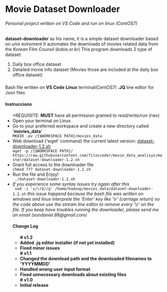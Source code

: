 # Movie Dataset Downloader
<h6>Personal project written on VS Code and run on linux (CentOS7)</h6>

<h2><dataset-downloader></h2>
  <p><b>dataset-downloader</b> as his name, it is a simple dataset downloader based on unix eviroment
  It automates the downloads of movies related data from the <i>Korean Film Counsil</i> (kobis.or.kr)
  This program downloads 2 type of dataset:
  <ol><li> Daily box office dataset </li>
    <li> Detailed movie info dataset (Movies those are included at the daily box office dataset) </li>
  </ol></p>
 
 <h3><Dev enviroment></h3>
  Bash file written on <b>VS Code</b>
  <b>Linux</b> terminal(CentOS7)
  <b>.JQ</b> line editor for Json files

<h4>Instruccions</h4>
<ul>
  *REQUISITE: <b>MUST</b> have all permission granted to <i>read/write/run</i> (rwx)
  <li> Open your terminal on Linux </li>
  <li> Go to your preferred workspace and create a new directory called '<b>movies_data</b>'</li>
  <code>MKDIR -pv /{$WORKSPACE PATH}/movies_data</code>
  <li> Web download ('wget' command) the current latest version: <a href='https://raw.githubusercontent.com/filoscoder/movie_data_analisys/master/dataset-downloader-1.2.sh'>dataset-downloader-1.2.sh</a></li>
  <code>wget -p /{$WORKSPACE PATH}/ https://raw.githubusercontent.com/filoscoder/movie_data_analisys/master/dataset-downloader-1.2.sh </code>
  <li>Grant full access to the downloader file</li>
  <code>chmod 777 dataset-downloader-1.2.sh </code>
  <li>Run the file and Enjoy!</li>
  <code> ./dataset-downloader-1.2.sh </code>
  <li><em>If you experience some syntax issues try again after this</em></li>
  <code> sed -i 's/\r$//g' /home/hadoop/movies_data/dataset-downloader-1.2.sh</code>
  <i>this issue happend because the bash file was written on windows and linux interprete the 'Enter' key like '\r' (carriage return)
    so the code above use the stream line editor to remove every '\r' on the file.</i>
  <em>If you keep have troubles running the downloader, please send me an email (sondaniel.88@gmail.com) </em>

  
  <h4>Change Log</h4>
<ul>
  <strong><b># v1.2 <b/></strong>
  <li> Added .jq editor installer (if not yet installed) </li>
  <li> Fixed minor issues </li>
  <strong><b># v1.1 <b/></strong>
    <li> Changed the download path and the downloaded filenames to 'YYYYMMDD' </li>
    <li> Handled wrong user input format </li>
    <li> Fixed unnecessary downloads about existing files </li>
  <strong># v1.0 <b/></strong>
    <li> Initial release </li>
</ul>
